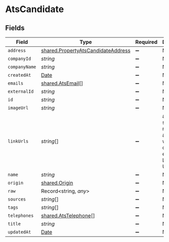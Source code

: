# AtsCandidate


## Fields

| Field                                                                                           | Type                                                                                            | Required                                                                                        | Description                                                                                     |
| ----------------------------------------------------------------------------------------------- | ----------------------------------------------------------------------------------------------- | ----------------------------------------------------------------------------------------------- | ----------------------------------------------------------------------------------------------- |
| `address`                                                                                       | [shared.PropertyAtsCandidateAddress](../../../sdk/models/shared/propertyatscandidateaddress.md) | :heavy_minus_sign:                                                                              | N/A                                                                                             |
| `companyId`                                                                                     | *string*                                                                                        | :heavy_minus_sign:                                                                              | N/A                                                                                             |
| `companyName`                                                                                   | *string*                                                                                        | :heavy_minus_sign:                                                                              | N/A                                                                                             |
| `createdAt`                                                                                     | [Date](https://developer.mozilla.org/en-US/docs/Web/JavaScript/Reference/Global_Objects/Date)   | :heavy_minus_sign:                                                                              | N/A                                                                                             |
| `emails`                                                                                        | [shared.AtsEmail](../../../sdk/models/shared/atsemail.md)[]                                     | :heavy_minus_sign:                                                                              | N/A                                                                                             |
| `externalId`                                                                                    | *string*                                                                                        | :heavy_minus_sign:                                                                              | N/A                                                                                             |
| `id`                                                                                            | *string*                                                                                        | :heavy_minus_sign:                                                                              | N/A                                                                                             |
| `imageUrl`                                                                                      | *string*                                                                                        | :heavy_minus_sign:                                                                              | N/A                                                                                             |
| `linkUrls`                                                                                      | *string*[]                                                                                      | :heavy_minus_sign:                                                                              | a list of social media links associated with the candidate. eg. LinkedIn URL                    |
| `name`                                                                                          | *string*                                                                                        | :heavy_minus_sign:                                                                              | N/A                                                                                             |
| `origin`                                                                                        | [shared.Origin](../../../sdk/models/shared/origin.md)                                           | :heavy_minus_sign:                                                                              | N/A                                                                                             |
| `raw`                                                                                           | Record<string, *any*>                                                                           | :heavy_minus_sign:                                                                              | N/A                                                                                             |
| `sources`                                                                                       | *string*[]                                                                                      | :heavy_minus_sign:                                                                              | N/A                                                                                             |
| `tags`                                                                                          | *string*[]                                                                                      | :heavy_minus_sign:                                                                              | N/A                                                                                             |
| `telephones`                                                                                    | [shared.AtsTelephone](../../../sdk/models/shared/atstelephone.md)[]                             | :heavy_minus_sign:                                                                              | N/A                                                                                             |
| `title`                                                                                         | *string*                                                                                        | :heavy_minus_sign:                                                                              | N/A                                                                                             |
| `updatedAt`                                                                                     | [Date](https://developer.mozilla.org/en-US/docs/Web/JavaScript/Reference/Global_Objects/Date)   | :heavy_minus_sign:                                                                              | N/A                                                                                             |